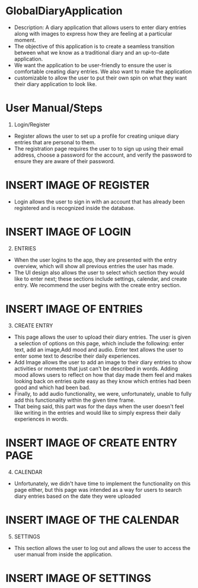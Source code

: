 # GlobalDiaryApplication

- Description: A diary application that allows users to enter diary entries along with images to express how they are feeling at a particular moment.
- The objective of this application is to create a seamless transition between what we know as a traditional diary and an up-to-date application.
-  We want the application to be user-friendly to ensure the user is comfortable creating diary entries. We also want to make the application
- customizable to allow the user to put their own spin on what they want their diary application to look like.

# User Manual/Steps

1. Login/Register
- Register allows the user to set up a profile for creating unique diary entries that are personal to them. 
- The registration page requires the user to to sign up using their email address, choose a password for the account, and verify the password to ensure they are aware of their password.

# INSERT IMAGE OF REGISTER

- Login allows the user to sign in with an account that has already been registered and is recognized inside the database.

# INSERT IMAGE OF LOGIN

2. ENTRIES
- When the user logins to the app, they are presented with the entry overview, which will show all previous entries the user has made. 
- The UI design also allows the user to select which section they would like to enter next; these sections include settings, calendar, and create entry. We recommend  the user begins with the create entry section.

# INSERT IMAGE OF ENTRIES

3. CREATE ENTRY
- This page allows the user to upload their diary entries. The user is given a selection of options on this page, which include the following: enter text, add an image,Add mood and audio. Enter text allows the user to enter some text to describe their daily experiences. 
- Add Image allows the user to add an image to their diary entries to show activities or moments that just can't be described in words. Adding mood allows users to reflect on how that day made them feel and makes looking back on entries quite easy as they know which entries had been good and which had been bad.
- Finally, to add audio functionality, we were, unfortunately, unable to fully add this functionality within the given time frame.
- That being said, this part was for the days when the user doesn't feel like writing in the entries and would like to simply express their daily experiences in words.

# INSERT IMAGE OF CREATE ENTRY PAGE

4. CALENDAR
- Unfortunately, we didn't have time to implement the functionality on this page either, but this page was intended as a way for users to search diary entries based on the date they were uploaded

# INSERT IMAGE OF THE CALENDAR

5. SETTINGS
- This section allows the user to log out and allows the user to access the user manual from inside the application.

# INSERT IMAGE OF SETTINGS
